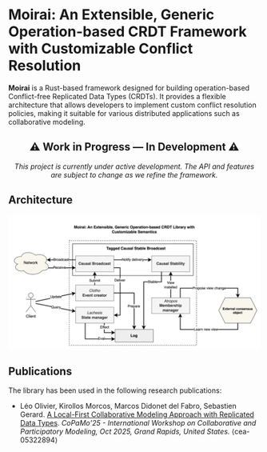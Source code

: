# Moirai: An Extensible, Generic Operation-based CRDT Framework with Customizable Conflict Resolution

**Moirai** is a Rust-based framework designed for building operation-based Conflict-free Replicated Data Types (CRDTs). It provides a flexible architecture that allows developers to implement custom conflict resolution policies, making it suitable for various distributed applications such as collaborative modeling.

<div align="center">

## ⚠️ Work in Progress — In Development ⚠️

_This project is currently under active development. The API and features are subject to change as we refine the framework._

</div>

## Architecture

![Moirai Architecture Diagram](figures/architecture.png "Moirai Architecture Diagram")

## Publications

The library has been used in the following research publications:

- Léo Olivier, Kirollos Morcos, Marcos Didonet del Fabro, Sebastien Gerard. [A Local-First Collaborative Modeling Approach with Replicated Data Types](https://cea.hal.science/cea-05322894). _CoPaMo'25 - International Workshop on Collaborative and Participatory Modeling, Oct 2025, Grand Rapids, United States._ ⟨cea-05322894⟩
